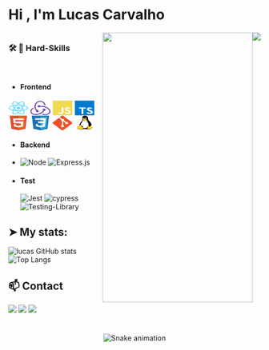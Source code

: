  
<h1 align="left">Hi , I'm Lucas Carvalho </h1>  <img align="right" src="https://octodex.github.com/images/daftpunktocat-thomas.gif" height="150px" />
  
<!-- [![Typing SVG](https://readme-typing-svg.herokuapp.com?font=Fira+Code&size=34&pause=1000&background=FFFFFF00&vCenter=true&width=600&height=60&lines=Hey+%F0%9F%91%8B+Welcome+to+my+profile;)](https://git.io/typing-svg)-->

 <img align="right" width="300em" height="540em" src="https://raw.githubusercontent.com/gist/Lucas-carvalho1989/7faea92c67d6f2b295b93f376969d9f7/raw/e73f9bfba3a0abd3160bf2b31cafbde173729790/lu.svg">  
  

# <h3> 🛠  🔭 Hard-Skills </h3>

<div align="left" valign="top"><br>
 
 - #### Frontend
 
  <img align="center" alt="React" height="30" width="40" src="https://raw.githubusercontent.com/devicons/devicon/master/icons/react/react-original.svg">
  <img align="center" alt="Redux" height="30" width="40" src="https://raw.githubusercontent.com/devicons/devicon/master/icons/redux/redux-original.svg">
  <img align="center" alt="Js" height="30" width="40" src="https://raw.githubusercontent.com/devicons/devicon/master/icons/javascript/javascript-plain.svg">
  <img align="center" alt="Js" height="30" width="40" src="https://raw.githubusercontent.com/devicons/devicon/master/icons/typescript/typescript-plain.svg">
  <img align="center" alt="HTML" height="30" width="40" src="https://raw.githubusercontent.com/devicons/devicon/master/icons/html5/html5-original.svg">
  <img align="center" alt="CSS" height="30" width="40" src="https://raw.githubusercontent.com/devicons/devicon/master/icons/css3/css3-original.svg">
  <img align="center" alt="git" height="30" width="40" src="https://raw.githubusercontent.com/devicons/devicon/master/icons/git/git-original.svg">
 <!--  <img align="center" alt="Wa-Jest" height="30" width="40" src="https://cdn.jsdelivr.net/gh/devicons/devicon/icons/jest/jest-plain.svg">
   <img align="center" alt="nodejs" height="30" width="40" src="https://cdn.worldvectorlogo.com/logos/nodejs-icon.svg">
 <img align="center" alt="github" height="35" width="35" src="/assets/GitHub.png"> -->
  <img align="center" alt="linux" height="30" width="40" src="https://raw.githubusercontent.com/devicons/devicon/master/icons/linux/linux-original.svg">
</div>

- #### Backend
- ![Node](https://img.shields.io/badge/Node.js-339933?style=for-the-badge&logo=nodedotjs&logoColor=white)
 ![Express.js](https://img.shields.io/badge/express.js-%23404d59.svg?style=for-the-badge&logo=express&logoColor=%2361DAFB)


 - #### Test
    ![Jest](https://img.shields.io/badge/-jest-%23C21325?style=for-the-badge&logo=jest&logoColor=white)
    ![cypress](https://img.shields.io/badge/-cypress-%23E5E5E5?style=for-the-badge&logo=cypress&logoColor=058a5e)
    ![Testing-Library](https://img.shields.io/badge/-TestingLibrary-%23E33332?style=for-the-badge&logo=testing-library&logoColor=white)
   <!-- ![Mocha](https://img.shields.io/badge/-mocha-%238D6748?style=for-the-badge&logo=mocha&logoColor=white)-->
    

## ➤ My stats:
![lucas GitHub stats](https://github-readme-stats.vercel.app/api?username=Lucas-carvalho1989&show_icons=true&theme=radical)
![Top Langs](https://github-readme-stats.vercel.app/api/top-langs/?username=Lucas-carvalho1989&layout=compact&theme=radical)

##  📫 Contact
<div  align="left"> 
 <a  href="https://discord.com/channels/1141688809516433448/1141688810145591328" target="_blank"><img   src="https://img.shields.io/badge/Discord-7289DA?style=for-the-badge&logo=discord&logoColor=white" target="_blank"></a>
  <a  href = "mailto:lucasanahenriquemiguel@gmail.com"><img  src="https://img.shields.io/badge/-Gmail-%23333?style=for-the-badge&logo=gmail&logoColor=white" target="_blank"></a>
  <a href="https://www.linkedin.com/in/lucas-carvalho-da-silva-dev" target="_blank"><img  src="https://img.shields.io/badge/-LinkedIn-%230077B5?style=for-the-badge&logo=linkedin&logoColor=white" target="_blank"></a> 
 
  #
  
</div>
<div align="center">


 ![Snake animation](https://github.com/danielbped/danielbped/blob/output/github-contribution-grid-snake.svg) 
  
</div>

<!-- [![Typing SVG](https://readme-typing-svg.herokuapp.com?color=009208&size=33&center=true&vCenter=true&width=840&height=80&lines=Staying+focused+and+dedication;is+the+vision+for+a+bright+future)](https://git.io/typing-svg) -->
